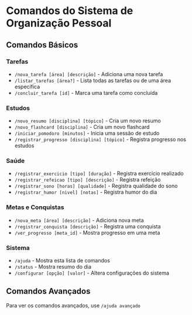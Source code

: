 # Comandos do Sistema de Organização Pessoal

## Comandos Básicos

### Tarefas
- `/nova_tarefa [área] [descrição]` - Adiciona uma nova tarefa
- `/listar_tarefas [área?]` - Lista todas as tarefas ou de uma área específica
- `/concluir_tarefa [id]` - Marca uma tarefa como concluída

### Estudos
- `/novo_resumo [disciplina] [tópico]` - Cria um novo resumo
- `/novo_flashcard [disciplina]` - Cria um novo flashcard
- `/iniciar_pomodoro [minutos]` - Inicia uma sessão de estudo
- `/registrar_progresso [disciplina] [tópico]` - Registra progresso nos estudos

### Saúde
- `/registrar_exercicio [tipo] [duração]` - Registra exercício realizado
- `/registrar_refeicao [tipo] [descrição]` - Registra refeição
- `/registrar_sono [horas] [qualidade]` - Registra qualidade do sono
- `/registrar_humor [nivel] [notas]` - Registra humor do dia

### Metas e Conquistas
- `/nova_meta [área] [descrição]` - Adiciona nova meta
- `/registrar_conquista [descrição]` - Registra uma conquista
- `/ver_progresso [meta_id]` - Mostra progresso em uma meta

### Sistema
- `/ajuda` - Mostra esta lista de comandos
- `/status` - Mostra resumo do dia
- `/configurar [opção] [valor]` - Altera configurações do sistema

## Comandos Avançados
Para ver os comandos avançados, use `/ajuda avançado` 